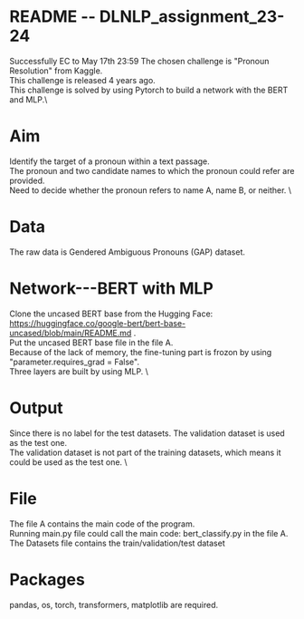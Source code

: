 # README -- DLNLP_assignment_23-24
Successfully EC to May 17th 23:59
The chosen challenge is "Pronoun Resolution" from Kaggle. \
This challenge is released 4 years ago. \
This challenge is solved by using Pytorch to build a network with the BERT and MLP.\

# Aim
Identify the target of a pronoun within a text passage. \
The pronoun and two candidate names to which the pronoun could refer are provided. \
Need to decide whether the pronoun refers to name A, name B, or neither. \

# Data
The raw data is Gendered Ambiguous Pronouns (GAP) dataset.

# Network---BERT with MLP
Clone the uncased BERT base from the Hugging Face: https://huggingface.co/google-bert/bert-base-uncased/blob/main/README.md . \
Put the uncased BERT base file in the file A. \
Because of the lack of memory, the fine-tuning part is frozon by using "parameter.requires_grad = False".\
Three layers are built by using MLP. \

# Output
Since there is no label for the test datasets. The validation dataset is used as the test one. \
The validation dataset is not part of the training datasets, which means it could be used as the test one. \

# File
The file A contains the main code of the program. \
Running main.py file could call the main code: bert_classify.py in the file A. \
The Datasets file contains the train/validation/test dataset

# Packages
pandas, os, torch, transformers, matplotlib are required.
